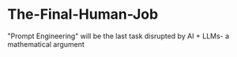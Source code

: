 # The-Final-Human-Job
"Prompt Engineering" will be the last task disrupted by AI + LLMs- a mathematical argument 
